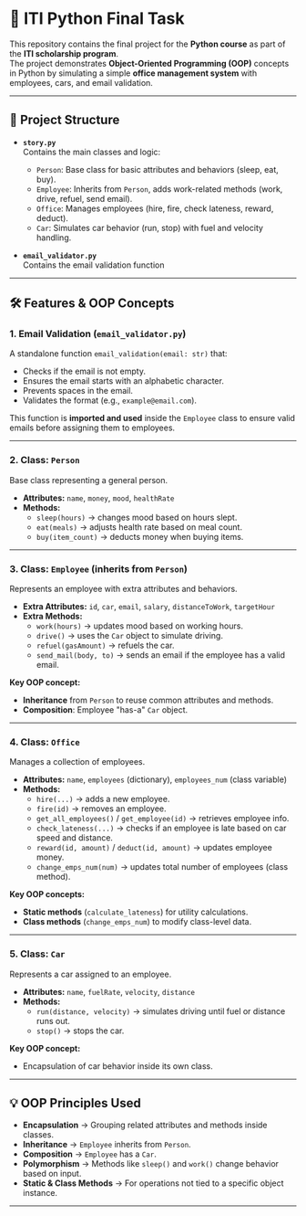 # 🐍 ITI Python Final Task

This repository contains the final project for the **Python course** as part of the **ITI scholarship program**.  
The project demonstrates **Object-Oriented Programming (OOP)** concepts in Python by simulating a simple **office management system** with employees, cars, and email validation.

---

## 📂 Project Structure

- **`story.py`**  
  Contains the main classes and logic:
  - `Person`: Base class for basic attributes and behaviors (sleep, eat, buy).
  - `Employee`: Inherits from `Person`, adds work-related methods (work, drive, refuel, send email).
  - `Office`: Manages employees (hire, fire, check lateness, reward, deduct).
  - `Car`: Simulates car behavior (run, stop) with fuel and velocity handling.

- **`email_validator.py`**  
  Contains the email validation function

---

## 🛠 Features & OOP Concepts

### 1. **Email Validation** (`email_validator.py`)
A standalone function `email_validation(email: str)` that:
- Checks if the email is not empty.
- Ensures the email starts with an alphabetic character.
- Prevents spaces in the email.
- Validates the format (e.g., `example@email.com`).

This function is **imported and used** inside the `Employee` class to ensure valid emails before assigning them to employees.

---

### 2. **Class: `Person`**
Base class representing a general person.
- **Attributes:** `name`, `money`, `mood`, `healthRate`
- **Methods:**
  - `sleep(hours)` → changes mood based on hours slept.
  - `eat(meals)` → adjusts health rate based on meal count.
  - `buy(item_count)` → deducts money when buying items.

---

### 3. **Class: `Employee` (inherits from `Person`)**
Represents an employee with extra attributes and behaviors.
- **Extra Attributes:** `id`, `car`, `email`, `salary`, `distanceToWork`, `targetHour`
- **Extra Methods:**
  - `work(hours)` → updates mood based on working hours.
  - `drive()` → uses the `Car` object to simulate driving.
  - `refuel(gasAmount)` → refuels the car.
  - `send_mail(body, to)` → sends an email if the employee has a valid email.

**Key OOP concept:**  
- **Inheritance** from `Person` to reuse common attributes and methods.
- **Composition**: Employee "has-a" `Car` object.

---

### 4. **Class: `Office`**
Manages a collection of employees.
- **Attributes:** `name`, `employees` (dictionary), `employees_num` (class variable)
- **Methods:**
  - `hire(...)` → adds a new employee.
  - `fire(id)` → removes an employee.
  - `get_all_employees()` / `get_employee(id)` → retrieves employee info.
  - `check_lateness(...)` → checks if an employee is late based on car speed and distance.
  - `reward(id, amount)` / `deduct(id, amount)` → updates employee money.
  - `change_emps_num(num)` → updates total number of employees (class method).

**Key OOP concepts:**  
- **Static methods** (`calculate_lateness`) for utility calculations.
- **Class methods** (`change_emps_num`) to modify class-level data.

---

### 5. **Class: `Car`**
Represents a car assigned to an employee.
- **Attributes:** `name`, `fuelRate`, `velocity`, `distance`
- **Methods:**
  - `run(distance, velocity)` → simulates driving until fuel or distance runs out.
  - `stop()` → stops the car.

**Key OOP concept:**  
- Encapsulation of car behavior inside its own class.

---

## 💡 OOP Principles Used
- **Encapsulation** → Grouping related attributes and methods inside classes.
- **Inheritance** → `Employee` inherits from `Person`.
- **Composition** → `Employee` has a `Car`.
- **Polymorphism** → Methods like `sleep()` and `work()` change behavior based on input.
- **Static & Class Methods** → For operations not tied to a specific object instance.

---

